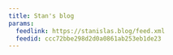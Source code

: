 ```yaml
---
title: Stan's blog
params:
  feedlink: https://stanislas.blog/feed.xml
  feedid: ccc72bbe298d2d0a0861ab253eb1de23
---
```


